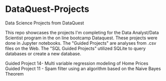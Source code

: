 # DataQuest-Projects
Data Science Projects from DataQuest

This repo showcases the projects I'm completing for the Data Analyst/Data Scientist program in the on line bootcamp Dataquest. These projects were done in Jupyter notebooks.  The "Guided Projects" are analyses from .csv files on the Web. The "SQL Guided Projects" utilized SQLite to query databases or create a new database.

Guided Project 14- Multi variable regression modeling of Home Prices
Guided Project 11 - Spam filter using an algorithm based on the Naive Bayes Theorem 
